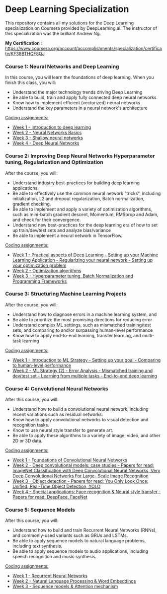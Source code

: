 # Deep Learning Specialization

This repository contains all my solutions for the Deep Learning specialization on Coursera provided by DeepLearning.ai. The instructor of this specialization was the brilliant Andrew Ng.

**My Certification** : https://www.coursera.org/account/accomplishments/specialization/certificate/KF38BTHQF8QJ

### Course 1: Neural Networks and Deep Learning  
In this course, you will learn the foundations of deep learning. When you finish this class, you will:

- Understand the major technology trends driving Deep Learning
- Be able to build, train and apply fully connected deep neural networks 
- Know how to implement efficient (vectorized) neural networks 
- Understand the key parameters in a neural network's architecture 

<ins>Coding assignments:</ins>   

- [Week 1 - Introduction to deep learning]()  
- [Week 2 - Neural Networks Basics]() 
- [Week 3 - Shallow neural networks]()
- [Week 4 - Deep Neural Networks]()

### Course 2: Improving Deep Neural Networks Hyperparameter tuning, Regularization and Optimization
After the course, you will: 
- Understand industry best-practices for building deep learning applications. 
- Be able to effectively use the common neural network "tricks", including initialization, L2 and dropout regularization, Batch normalization, gradient checking, 
- Be able to implement and apply a variety of optimization algorithms, such as mini-batch gradient descent, Momentum, RMSprop and Adam, and check for their convergence. 
- Understand new best-practices for the deep learning era of how to set up train/dev/test sets and analyze bias/variance
- Be able to implement a neural network in TensorFlow. 

<ins>Coding assignments:</ins>   

- [Week 1 - Practical aspects of Deep Learning - Setting up your Machine Learning Application - Regularizing your neural network - Setting up your optimization problem]()  
- [Week 2 - Optimization algorithms]()  
- [Week 3 - Hyperparameter tuning, Batch Normalization and Programming Frameworks]()  

### Course 3: Structuring Machine Learning Projects
After the course, you will: 
- Understand how to diagnose errors in a machine learning system, and 
- Be able to prioritize the most promising directions for reducing error
- Understand complex ML settings, such as mismatched training/test sets, and comparing to and/or surpassing human-level performance
- Know how to apply end-to-end learning, transfer learning, and multi-task learning

<ins>Coding assignments:</ins>   

- [Week 1 - Introduction to ML Strategy - Setting up your goal - Comparing to human-level performance]()  
- [Week 2 - ML Strategy (2) - Error Analysis - Mismatched training and dev/test set - Learning from multiple tasks - End-to-end deep learning]()  

### Course 4: Convolutional Neural Networks
After this course, you will: 

- Understand how to build a convolutional neural network, including recent variations such as residual networks.
- Know how to apply convolutional networks to visual detection and recognition tasks.
- Know to use neural style transfer to generate art.
- Be able to apply these algorithms to a variety of image, video, and other 2D or 3D data.

<ins>Coding assignments:</ins>  

- [Week 1 - Foundations of Convolutional Neural Networks]()  
- [Week 2 - Deep convolutional models: case studies - Papers for read: ImageNet Classification with Deep Convolutional Neural Networks, Very Deep Convolutional Networks For Large-
Scale Image Recognition]()  
- [Week 3 - Object detection - Papers for read: You Only Look Once: Unified, Real-Time Object Detection, YOLO]()  
- [Week 4 - Special applications: Face recognition & Neural style transfer - Papers for read: DeepFace, FaceNet]()  

### Course 5: Sequence Models
After this course, you will:

- Understand how to build and train Recurrent Neural Networks (RNNs), and commonly-used variants such as GRUs and LSTMs.
- Be able to apply sequence models to natural language problems, including text synthesis. 
- Be able to apply sequence models to audio applications, including speech recognition and music synthesis.

<ins>Coding assignments:</ins>  

- [Week 1 - Recurrent Neural Networks]()  
- [Week 2 - Natural Language Processing & Word Embeddings]()  
- [Week 3 - Sequence models & Attention mechanism]()  
